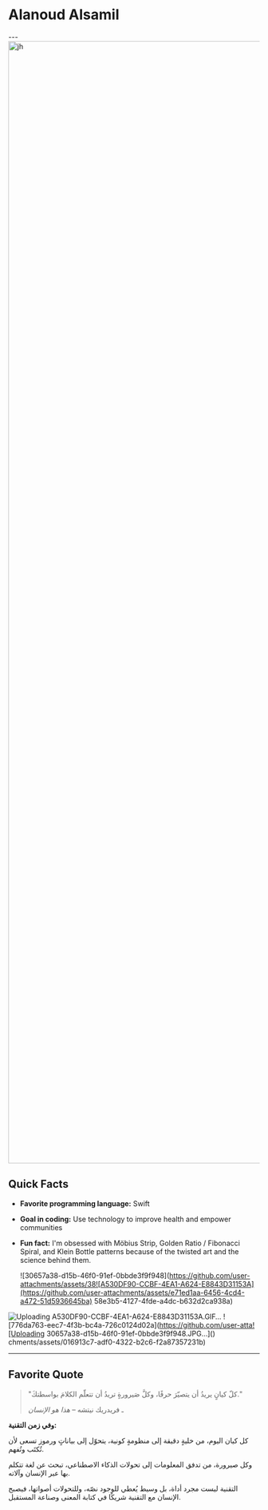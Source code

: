 # Alanoud Alsamil


---<img width="1587" height="2245" alt="jh" src="https://github.com/user-attachments/assets/62cfe6ba-9849-4b4c-8b77-bea711b44141" />


## Quick Facts
- **Favorite programming language:** Swift
- **Goal in coding:** Use technology to improve health and empower communities
- **Fun fact:** I'm obsessed with Möbius Strip, Golden Ratio / Fibonacci Spiral, and Klein Bottle patterns because of the twisted art and the science behind them.

  ![30657a38-d15b-46f0-91ef-0bbde3f9f948](https://github.com/user-attachments/assets/38![A530DF90-CCBF-4EA1-A624-E8843D31153A](https://github.com/user-attachments/assets/e71ed1aa-6456-4cd4-a472-51d5936645ba)
58e3b5-4127-4fde-a4dc-b632d2ca938a)
  
![Uploading A530DF90-CCBF-4EA1-A624-E8843D31153A.GIF…]()
![776da763-eec7-4f3b-bc4a-726c0124d02a](https://github.com/user-atta![Uploading 30657a38-d15b-46f0-91ef-0bbde3f9f948.JPG…]()
chments/assets/016913c7-adf0-4322-b2c6-f2a87357231b)



---

## Favorite Quote

> "كلّ كيانٍ يريدُ أن يتصيّرَ حرفًا، وكلَّ صَيرورةٍ تريدُ أن تتعلّم الكلامَ بواسطتكَ."
> 
> ـ فريدريك نيتشه – *هذا هو الإنسان*

**وفي زمن التقنية:**

كل كيان اليوم، من خليةٍ دقيقة إلى منظومةٍ كونية، يتحوّل إلى بياناتٍ ورموز تسعى لأن تُكتَب وتُفهم.

وكل صيرورة، من تدفق المعلومات إلى تحولات الذكاء الاصطناعي، تبحث عن لغة تتكلم بها عبر الإنسان وآلاته.

التقنية ليست مجرد أداة، بل وسيط يُعطي للوجود نصّه، وللتحولات أصواتها، فيصبح الإنسان مع التقنية شريكًا في كتابة المعنى وصناعة المستقبل.


